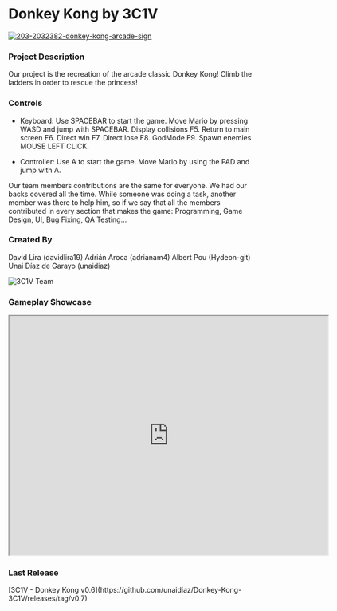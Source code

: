 <h1>Donkey Kong by 3C1V</h1>

<a href="https://ibb.co/F6d3X0X"><img src="https://i.ibb.co/NxGCrmr/203-2032382-donkey-kong-arcade-sign.jpg" alt="203-2032382-donkey-kong-arcade-sign" border="0"></a>

<h3>Project Description</h3>
Our project is the recreation of the arcade classic Donkey Kong!
Climb the ladders in order to rescue the princess! 

<h3>Controls</h3>

- Keyboard:
Use SPACEBAR to start the game.
Move Mario by pressing WASD and jump with SPACEBAR.
Display collisions F5.
Return to main screen F6.
Direct win F7.
Direct lose F8.
GodMode F9.
Spawn enemies MOUSE LEFT CLICK.

- Controller:
Use A to start the game.
Move Mario by using the PAD and jump with A.

Our team members contributions are the same for everyone. We had our backs covered all the time.
While someone was doing a task, another member was there to help him, so if we say that all the members contributed in every section that makes the game: Programming, Game Design, UI, Bug Fixing, QA Testing...

<h3>Created By</h3>
David Lira (davidlira19)
Adrián Aroca (adrianam4)
Albert Pou (Hydeon-git)
Unai Díaz de Garayo (unaidiaz)

![3C1V Team](https://i.ibb.co/G9Mzzv9/IMG-20200227-120316.jpg=500x375)

<h3>Gameplay Showcase</h3>

<iframe src="https://drive.google.com/file/d/11Rujl1GRUIvAUCdM48AHlzGhDbSyMClg/preview" width="640" height="480"></iframe>

<h3>Last Release</h3>
[3C1V - Donkey Kong v0.6](https://github.com/unaidiaz/Donkey-Kong-3C1V/releases/tag/v0.7)
